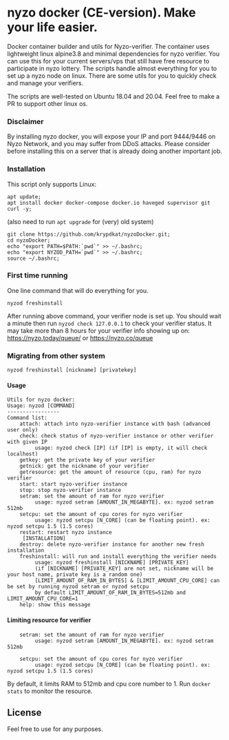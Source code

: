 # nyzo docker (CE-version). Make your life easier.

Docker container builder and utils for Nyzo-verifier. The container uses lightweight linux alpine3.8 and minimal dependencies for nyzo verifier. You can use this for your current servers/vps that still have free resource to participate in nyzo lottery. The scripts handle almost everything for you to set up a nyzo node on linux. There are some utils for you to quickly check and manage your verifiers.

The scripts are well-tested on Ubuntu 18.04 and 20.04. Feel free to make a PR to support other linux os.
### Disclaimer
By installing nyzo docker, you will expose your IP and port 9444/9446 on Nyzo Network, and you may suffer from DDoS attacks. Please consider before installing this on a server that is already doing another important job.
### Installation

This script only supports Linux:

```shell
apt update;
apt install docker docker-compose docker.io haveged supervisor git curl -y;
```
(also need to run `apt upgrade` for (very) old system)
```
git clone https://github.com/krypdkat/nyzoDocker.git;
cd nyzoDocker;
echo "export PATH=$PATH:`pwd`" >> ~/.bashrc;
echo "export NYZOD_PATH=`pwd`" >> ~/.bashrc;
source ~/.bashrc;
```

### First time running

One line command that will do everything for you.

```shell
nyzod freshinstall
```
After running above command, your verifier node is set up. You should wait a minute then run `nyzod check 127.0.0.1` to check your verifier status.
It may take more than 8 hours for your verifier info showing up on: https://nyzo.today/queue/ or https://nyzo.co/queue


### Migrating from other system

```shell
nyzod freshinstall [nickname] [privatekey]
```

#### Usage

```
Utils for nyzo docker:
Usage: nyzod [COMMAND]
-----------------
Command list:
    attach: attach into nyzo-verifier instance with bash (advanced user only)
    check: check status of nyzo-verifier instance or other verifier with given IP
         usage: nyzod check [IP] (if [IP] is empty, it will check localhost)
    getkey: get the private key of your verifier
    getnick: get the nickname of your verifier
    getresource: get the amount of resource (cpu, ram) for nyzo verifier
    start: start nyzo-verifier instance
    stop: stop nyzo-verifier instance
    setram: set the amount of ram for nyzo verifier
         usage: nyzod setram [AMOUNT_IN_MEGABYTE]. ex: nyzod setram 512mb
    setcpu: set the amount of cpu cores for nyzo verifier
         usage: nyzod setcpu [N_CORE] (can be floating point). ex: nyzod setcpu 1.5 (1.5 cores)
    restart: restart nyzo instance
     [INSTALLATION]
    destroy: delete nyzo-verifier instance for another new fresh installation
    freshinstall: will run and install everything the verifier needs
         usage: nyzod freshinstall [NICKNAME] [PRIVATE_KEY]
         (if [NICKNAME] [PRIVATE_KEY] are not set, nickname will be your host name, private key is a random one)
         [LIMIT_AMOUNT_OF_RAM_IN_BYTES] & [LIMIT_AMOUNT_CPU_CORE] can be set by running nyzod setram or nyzod setcpu
         by default LIMIT_AMOUNT_OF_RAM_IN_BYTES=512mb and LIMIT_AMOUNT_CPU_CORE=1
    help: show this message
```

#### Limiting resource for verifier
```
    setram: set the amount of ram for nyzo verifier
         usage: nyzod setram [AMOUNT_IN_MEGABYTE]. ex: nyzod setram 512mb
```

```
    setcpu: set the amount of cpu cores for nyzo verifier
         usage: nyzod setcpu [N_CORE] (can be floating point). ex: nyzod setcpu 1.5 (1.5 cores)
```
By default, it limits RAM to 512mb and cpu core number to 1. Run `docker stats` to monitor the resource.


## License

Feel free to use for any purposes.
